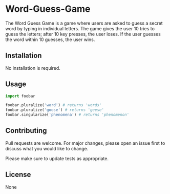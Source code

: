 # Word-Guess-Game

The Word Guess Game is a game where users are asked to guess a secret word by typing in individual letters.  The game gives the user 10 tries to guess the letters; after 10 key presses, the user loses.  If the user guesses the word within 10 guesses, the user wins.

## Installation

No installation is required.

## Usage

```python
import foobar

foobar.pluralize('word') # returns 'words'
foobar.pluralize('goose') # returns 'geese'
foobar.singularize('phenomena') # returns 'phenomenon'
```

## Contributing
Pull requests are welcome. For major changes, please open an issue first to discuss what you would like to change.

Please make sure to update tests as appropriate.

## License
None
